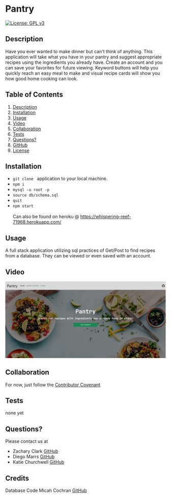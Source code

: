 # Pantry

[![License: GPL v3](https://img.shields.io/badge/License-GPLv3-blue.svg)](https://www.gnu.org/licenses/gpl-3.0)

## Description

Have you ever wanted to make dinner but can't think of anything. This application will take what you have in your pantry and suggest appropriate recipes using the ingredients you already have. Create an account and you can save your favorites for future viewing. Keyword buttons will help you quickly reach an easy meal to make and visual recipe cards will show you how good home cooking can look.

## Table of Contents

1. [Description](#description)
2. [Installation](#installation)
3. [Usage](#usage)
4. [Video](#video)
5. [Collaboration](#collaboration)
6. [Tests](#tests)
7. [Questions?](#questions?)
8. [GitHub](#gitHub)
9. [License](#license)

## Installation

- `git clone ` application to your local machine.
- `npm i `
- `mysql -u root -p`
- `source db/schema.sql`
- `quit`
- `npm start` <br><br>
  Can also be found on heroku @ https://whispering-reef-71968.herokuapp.com/

## Usage

A full stack application utilizing sql practices of Get/Post to find recipes from a database. They can be viewed or even saved with an account.

## Video

[![landing page](./public/img/screenshotHomepage.png)](_______ "Demo Video")

## Collaboration

For now, just follow the [Contributor Covenant](https://www.contributor-covenant.org/)

## Tests

none yet

## Questions?

Please contact us at

- Zachary Clark [GitHub](https://github.com/zaclark369)
- Diego Marrs [GitHub](https://github.com/StaticCloud)
- Katie Churchwell [GitHub](https://github.com/katiechurchwell)

## Credits

Database Code
Micah Cochran [GitHub](https://github.com/micahcochran/json-cookbook/blob/main/cookbook-100.json)
